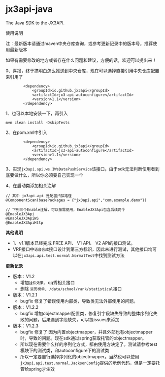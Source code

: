 # jx3api-java

The Java SDK to the JX3API.

使用说明

注：最新版本请通过maven中央仓库查询，或参考更新记录中的版本号，推荐使用最新版本

如果有需要修改的地方或者存在什么问题和建议，方便的话，欢迎可以提出来！

0、喜报，终于搞明白怎么推送到中央仓库，现在可以选择直接引用中央仓库配置来引用了

```
        <dependency>
            <groupId>io.github.jx3api</groupId>
            <artifactId>jx3-api-autoconfigure</artifactId>
            <version>1.1</version>
        </dependency>         
```


1、也可以本地安装一下，再引入

```
mvn clean install -DskipTests
```

2、在pom.xml中引入

```
        <dependency>
            <groupId>io.github.jx3api</groupId>
            <artifactId>jx3-api-autoconfigure</artifactId>
            <version>1.1</version>
        </dependency>         
```

3、实现`jx3api.api.ws.IWsDataPushService`该接口，由于sdk无法判断使用者到底要做什么，所以你必须要自己实现一个

4、在启动类添加相关注解

```
// 其中 jx3api.api 是配置扫描路径
@ComponentScan(basePackages = {"jx3api.api","com.example.demo"})

// 下列三个Enable注解，可以按需使用，EnableJX3Api包含后续两个
@EnableJX3Api
@EnableJX3ApiWS
@EnableJX3ApiHttp

```

**其他说明**

- 1、v1.1版本已经完成 FREE API、 V1 API、 V2 API的接口测试。
- VRF接口中`语音合成`接口设计到第三方标识，因此未进行测试，其他接口均可以在`jx3api.api.test.normal.NormalTest`中找到测试方法

**更新记录**

- 版本：V1.2
    - 增加`挂件效果`、qq秀相关接口
    - 删除 `资历榜单, /data/school/rank/statistical`接口
- 版本：V1.2.1
  - bugfix 修复了错误使用内部类，导致类无法外部使用的问题。
- 版本：V1.2.2
  - bugfix 增加objectmapper配置类，修复引字段缺失导致的整体序列化失败的问题，后果遇到字段缺失，可以提issues来添加
- 版本：V1.2.3
  - bugfix 修复了 因为内置objectmapper，并且外部也有objectmapper时，导致的问题。现在sdk通过spring获取托管的objectmapper。
  - 所以现在需要什么样的序列化方式，都由使用方决定了。测试请参考test模块下的测试类，和autoconfigure下的测试类
  - 所以一定要自行选择序列化的objectmapper。当然也可以使用`jx3api.api.test.normal.JacksonConfig`提供的示例代码，但是一定要托管给spring才生效
